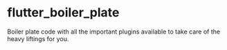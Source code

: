 # flutter_boiler_plate
Boiler plate code with all the important plugins available to take care of the heavy liftings for you.
